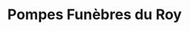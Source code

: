 ---
title: "Pompes Funèbres du Roy"
url: /la-grande-motte/pompes-funebres-du-roy/
shop: directeurs de funérailles
---